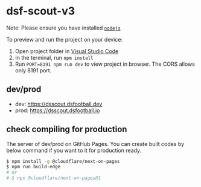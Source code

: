 # dsf-scout-v3

Note: Please ensure you have installed <code><a href="https://nodejs.org/en/download/">nodejs</a></code>

To preview and run the project on your device:
1) Open project folder in <a href="https://code.visualstudio.com/download">Visual Studio Code</a>
2) In the terminal, run `npm install`
3) Run `PORT=8191 npm run dev` to view project in browser. The CORS allows only 8191 port.

## dev/prod

- dev: https://dsscout.dsfootball.dev
- prod: https://dsscout.dsfootball.io


## check compiling for production

The server of dev/prod on GitHub Pages.
You can create built codes by below command if you want to it for production ready.

```bash
$ npm install -g @cloudflare/next-on-pages
$ npm run build-edge
# or
# $ npx @cloudflare/next-on-pages@1
```
